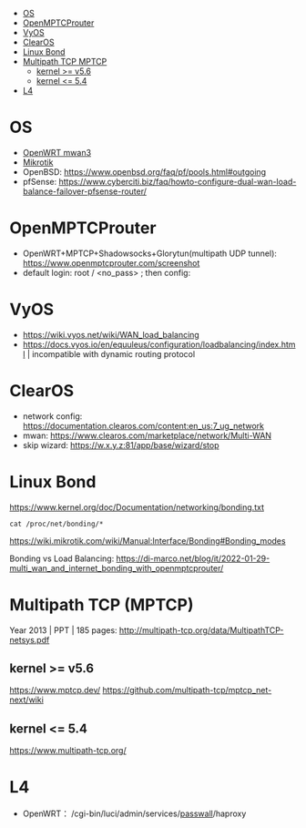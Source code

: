 <!-- TOC -->

- [OS](#os)
- [OpenMPTCProuter](#openmptcprouter)
- [VyOS](#vyos)
- [ClearOS](#clearos)
- [Linux Bond](#linux-bond)
- [Multipath TCP MPTCP](#multipath-tcp-mptcp)
    - [kernel >= v5.6](#kernel--v56)
    - [kernel <= 5.4](#kernel--54)
- [L4](#l4)

<!-- /TOC -->

# OS
- [OpenWRT mwan3](/OpenWrt/mwan3.md)
- [Mikrotik](./mikrotik.md)
- OpenBSD: https://www.openbsd.org/faq/pf/pools.html#outgoing  
- pfSense: https://www.cyberciti.biz/faq/howto-configure-dual-wan-load-balance-failover-pfsense-router/

# OpenMPTCProuter
- OpenWRT+MPTCP+Shadowsocks+Glorytun(multipath UDP tunnel): https://www.openmptcprouter.com/screenshot
- default login: root / <no_pass> ; then config: 

# VyOS
- https://wiki.vyos.net/wiki/WAN_load_balancing
- https://docs.vyos.io/en/equuleus/configuration/loadbalancing/index.html | incompatible with dynamic routing protocol

# ClearOS
- network config: https://documentation.clearos.com/content:en_us:7_ug_network
- mwan: https://www.clearos.com/marketplace/network/Multi-WAN
- skip wizard: https://w.x.y.z:81/app/base/wizard/stop

# Linux Bond
https://www.kernel.org/doc/Documentation/networking/bonding.txt

    cat /proc/net/bonding/*

https://wiki.mikrotik.com/wiki/Manual:Interface/Bonding#Bonding_modes

Bonding vs Load Balancing: https://di-marco.net/blog/it/2022-01-29-multi_wan_and_internet_bonding_with_openmptcprouter/

# Multipath TCP (MPTCP)
Year 2013 | PPT | 185 pages: http://multipath-tcp.org/data/MultipathTCP-netsys.pdf

## kernel >= v5.6
https://www.mptcp.dev/
https://github.com/multipath-tcp/mptcp_net-next/wiki

## kernel <= 5.4
https://www.multipath-tcp.org/

# L4
- OpenWRT： /cgi-bin/luci/admin/services/[passwall](https://github.com/xiaorouji/openwrt-passwall/issues/2463)/haproxy

